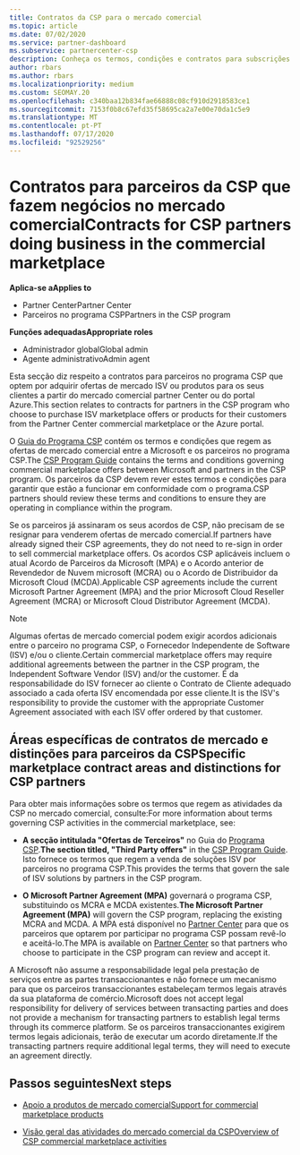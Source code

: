 ```yaml
---
title: Contratos da CSP para o mercado comercial
ms.topic: article
ms.date: 07/02/2020
ms.service: partner-dashboard
ms.subservice: partnercenter-csp
description: Conheça os termos, condições e contratos para subscrições de produtos ISV de terceiros adquiridos por parceiros da CSP no mercado comercial.
author: rbars
ms.author: rbars
ms.localizationpriority: medium
ms.custom: SEOMAY.20
ms.openlocfilehash: c340baa12b834fae66888c08cf910d2918583ce1
ms.sourcegitcommit: 7153f0b8c67efd35f58695ca2a7e00e70da1c5e9
ms.translationtype: MT
ms.contentlocale: pt-PT
ms.lasthandoff: 07/17/2020
ms.locfileid: "92529256"
---
```

# <a name="contracts-for-csp-partners-doing-business-in-the-commercial-marketplace"></a><span data-ttu-id="5c339-103">Contratos para parceiros da CSP que fazem negócios no mercado comercial</span><span class="sxs-lookup"><span data-stu-id="5c339-103">Contracts for CSP partners doing business in the commercial marketplace</span></span>

<span data-ttu-id="5c339-104">**Aplica-se a**</span><span class="sxs-lookup"><span data-stu-id="5c339-104">**Applies to**</span></span>

- <span data-ttu-id="5c339-105">Partner Center</span><span class="sxs-lookup"><span data-stu-id="5c339-105">Partner Center</span></span>
- <span data-ttu-id="5c339-106">Parceiros no programa CSP</span><span class="sxs-lookup"><span data-stu-id="5c339-106">Partners in the CSP program</span></span>

<span data-ttu-id="5c339-107">**Funções adequadas**</span><span class="sxs-lookup"><span data-stu-id="5c339-107">**Appropriate roles**</span></span>

- <span data-ttu-id="5c339-108">Administrador global</span><span class="sxs-lookup"><span data-stu-id="5c339-108">Global admin</span></span>
- <span data-ttu-id="5c339-109">Agente administrativo</span><span class="sxs-lookup"><span data-stu-id="5c339-109">Admin agent</span></span>

<span data-ttu-id="5c339-110">Esta secção diz respeito a contratos para parceiros no programa CSP que optem por adquirir ofertas de mercado ISV ou produtos para os seus clientes a partir do mercado comercial partner Center ou do portal Azure.</span><span class="sxs-lookup"><span data-stu-id="5c339-110">This section relates to contracts for partners in the CSP program who choose to purchase ISV marketplace offers or products for their customers from the Partner Center commercial marketplace or the Azure portal.</span></span>

<span data-ttu-id="5c339-111">O [Guia do Programa CSP](https://go.microsoft.com/fwlink/p/?LinkId=617100) contém os termos e condições que regem as ofertas de mercado comercial entre a Microsoft e os parceiros no programa CSP.</span><span class="sxs-lookup"><span data-stu-id="5c339-111">The [CSP Program Guide](https://go.microsoft.com/fwlink/p/?LinkId=617100) contains the terms and conditions governing commercial marketplace offers between Microsoft and partners in the CSP program.</span></span> <span data-ttu-id="5c339-112">Os parceiros da CSP devem rever estes termos e condições para garantir que estão a funcionar em conformidade com o programa.</span><span class="sxs-lookup"><span data-stu-id="5c339-112">CSP partners should review these terms and conditions to ensure they are operating in compliance within the program.</span></span>  

<span data-ttu-id="5c339-113">Se os parceiros já assinaram os seus acordos de CSP, não precisam de se resignar para venderem ofertas de mercado comercial.</span><span class="sxs-lookup"><span data-stu-id="5c339-113">If partners have already signed their CSP agreements, they do not need to re-sign in order to sell commercial marketplace offers.</span></span> <span data-ttu-id="5c339-114">Os acordos CSP aplicáveis incluem o atual Acordo de Parceiros da Microsoft (MPA) e o Acordo anterior de Revendedor de Nuvem microsoft (MCRA) ou o Acordo de Distribuidor da Microsoft Cloud (MCDA).</span><span class="sxs-lookup"><span data-stu-id="5c339-114">Applicable CSP agreements include the current Microsoft Partner Agreement (MPA) and the prior Microsoft Cloud Reseller Agreement (MCRA) or Microsoft Cloud Distributor Agreement (MCDA).</span></span>

>[!NOTE]
> <span data-ttu-id="5c339-115">Algumas ofertas de mercado comercial podem exigir acordos adicionais entre o parceiro no programa CSP, o Fornecedor Independente de Software (ISV) e/ou o cliente.</span><span class="sxs-lookup"><span data-stu-id="5c339-115">Certain commercial marketplace offers may require additional agreements between the partner in the CSP program, the Independent Software Vendor (ISV) and/or the customer.</span></span> <span data-ttu-id="5c339-116">É da responsabilidade do ISV fornecer ao cliente o Contrato de Cliente adequado associado a cada oferta ISV encomendada por esse cliente.</span><span class="sxs-lookup"><span data-stu-id="5c339-116">It is the ISV's responsibility to provide the customer with the appropriate Customer Agreement associated with each ISV offer ordered by that customer.</span></span>

## <a name="specific-marketplace-contract-areas-and-distinctions-for-csp-partners"></a><span data-ttu-id="5c339-117">Áreas específicas de contratos de mercado e distinções para parceiros da CSP</span><span class="sxs-lookup"><span data-stu-id="5c339-117">Specific marketplace contract areas and distinctions for CSP partners</span></span>

<span data-ttu-id="5c339-118">Para obter mais informações sobre os termos que regem as atividades da CSP no mercado comercial, consulte:</span><span class="sxs-lookup"><span data-stu-id="5c339-118">For more information about terms governing CSP activities in the commercial marketplace, see:</span></span>

- <span data-ttu-id="5c339-119">**A secção intitulada "Ofertas de Terceiros"** no Guia do [Programa CSP](https://go.microsoft.com/fwlink/p/?LinkId=617100).</span><span class="sxs-lookup"><span data-stu-id="5c339-119">**The section titled, "Third Party offers"** in the [CSP Program Guide](https://go.microsoft.com/fwlink/p/?LinkId=617100).</span></span> <span data-ttu-id="5c339-120">Isto fornece os termos que regem a venda de soluções ISV por parceiros no programa CSP.</span><span class="sxs-lookup"><span data-stu-id="5c339-120">This provides the terms that govern the sale of ISV solutions by partners in the CSP program.</span></span>

- <span data-ttu-id="5c339-121">**O Microsoft Partner Agreement (MPA)** governará o programa CSP, substituindo os MCRA e MCDA existentes.</span><span class="sxs-lookup"><span data-stu-id="5c339-121">**The Microsoft Partner Agreement (MPA)** will govern the CSP program, replacing the existing MCRA and MCDA.</span></span> <span data-ttu-id="5c339-122">A MPA está disponível no [Partner Center](https://partner.microsoft.com/pcv/dashboard/overview) para que os parceiros que optarem por participar no programa CSP possam revê-lo e aceitá-lo.</span><span class="sxs-lookup"><span data-stu-id="5c339-122">The MPA is available on [Partner Center](https://partner.microsoft.com/pcv/dashboard/overview) so that partners who choose to participate in the CSP program can review and accept it.</span></span>
  
<span data-ttu-id="5c339-123">A Microsoft não assume a responsabilidade legal pela prestação de serviços entre as partes transaccionantes e não fornece um mecanismo para que os parceiros transaccionantes estabeleçam termos legais através da sua plataforma de comércio.</span><span class="sxs-lookup"><span data-stu-id="5c339-123">Microsoft does not accept legal responsibility for delivery of services between transacting parties and does not provide a mechanism for transacting partners to establish legal terms through its commerce platform.</span></span> <span data-ttu-id="5c339-124">Se os parceiros transaccionantes exigirem termos legais adicionais, terão de executar um acordo diretamente.</span><span class="sxs-lookup"><span data-stu-id="5c339-124">If the transacting partners require additional legal terms, they will need to execute an agreement directly.</span></span>

## <a name="next-steps"></a><span data-ttu-id="5c339-125">Passos seguintes</span><span class="sxs-lookup"><span data-stu-id="5c339-125">Next steps</span></span>

- [<span data-ttu-id="5c339-126">Apoio a produtos de mercado comercial</span><span class="sxs-lookup"><span data-stu-id="5c339-126">Support for commercial marketplace products</span></span>](csp-commercial-marketplace-support.md)

- [<span data-ttu-id="5c339-127">Visão geral das atividades do mercado comercial da CSP</span><span class="sxs-lookup"><span data-stu-id="5c339-127">Overview of CSP commercial marketplace activities</span></span>](csp-commercial-marketplace-overview.md)
